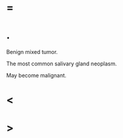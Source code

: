 # =

# .

Benign mixed tumor.

The most common salivary gland neoplasm.

May become malignant.

# <

# >
